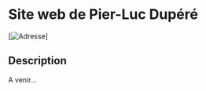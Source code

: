 # Site web de Pier-Luc Dupéré

[![Adresse](https://pldupere.github.io/)]

## Description

A venir...